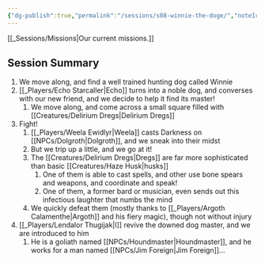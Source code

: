 ```yaml
---
{"dg-publish":true,"permalink":"/sessions/s08-winnie-the-doge/","noteIcon":""}
---
```


[[_Sessions/Missions\|Our current missions.]]

## Session Summary

1. We move along, and find a well trained hunting dog called Winnie
2. [[_Players/Echo Starcaller\|Echo]] turns into a noble dog, and converses with our new friend, and we decide to help it find its master!
	1. We move along, and come across a small square filled with [[Creatures/Delirium Dregs\|Delirium Dregs]]
3. Fight!
	1. [[_Players/Weela Ewidlyr\|Weela]] casts Darkness on [[NPCs/Dolgroth\|Dolgroth]], and we sneak into their midst
	2. But we trip up a little, and we go at it!
	3. The [[Creatures/Delirium Dregs\|Dregs]] are far more sophisticated than basic [[Creatures/Haze Husk\|husks]]
		1. One of them is able to cast spells, and other use bone spears and weapons, and coordinate and speak!
		2. One of them, a former bard or musician, even sends out this infectious laughter that numbs the mind
	4. We quickly defeat them (mostly thanks to [[_Players/Argoth Calamenthe\|Argoth]] and his fiery magic), though not without injury
4. [[_Players/Lendalor Thugijak\|I]] revive the downed dog master, and we are introduced to him
	1. He is a goliath named [[NPCs/Houndmaster\|Houndmaster]], and he works for a man named [[NPCs/Jim Foreign\|Jim Foreign]]...


